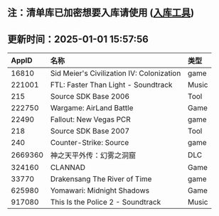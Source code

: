 ## 注：清单库已加密想要入库请使用 ([入库工具](https://github.com/BlankTMing/ManifestAutoUpdate/releases))

## 更新时间：2025-01-01 15:57:56
| AppID | 名称 | 类型  |
| :-------------------- | :----------------------------- | :----------- |
| 16810 | Sid Meier's Civilization IV: Colonization| game |
| 221001 | FTL: Faster Than Light - Soundtrack| Music |
| 215 | Source SDK Base 2006| Tool |
| 222750 | Wargame: AirLand Battle| Game |
| 22490 | Fallout: New Vegas PCR| game |
| 218 | Source SDK Base 2007| Tool |
| 240 | Counter-Strike: Source| game |
| 2669360 | 神之天平外传：幻雾之洞窟| DLC |
| 324160 | CLANNAD| Game |
| 33770 | Drakensang The River of Time| game |
| 625980 | Yomawari: Midnight Shadows| Game |
| 917080 | This Is the Police 2 - Soundtrack| Music |
